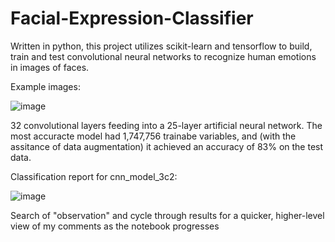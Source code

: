 # Facial-Expression-Classifier
Written in python, this project utilizes scikit-learn and tensorflow to build, train and test convolutional neural networks to recognize human emotions in images of faces.

Example images:

![image](https://github.com/MillerAJ/Facial-Expression-Classifier/assets/9644656/8ae0f5e7-c05d-472b-9f16-c5e7bc33de75)


32 convolutional layers feeding into a 25-layer artificial neural network. The most accuracte model had 1,747,756 trainabe variables, and (with the assitance of data augmentation) it achieved an accuracy of 83% on the test data. 

Classification report for cnn_model_3c2:

![image](https://github.com/MillerAJ/Facial-Expression-Classifier/assets/9644656/dd10974b-ef3e-4572-89e5-a47c0cd77c6c)






Search of "observation" and cycle through results for a quicker, higher-level view of my comments as the notebook progresses

